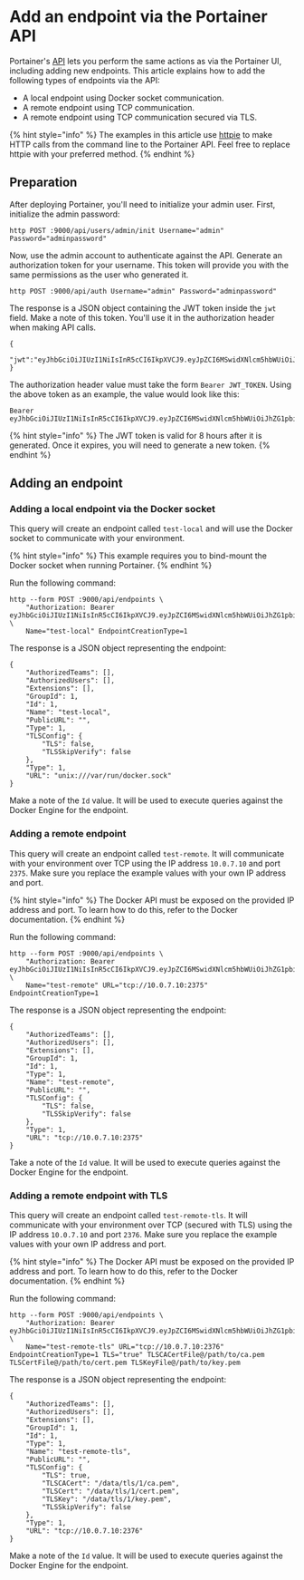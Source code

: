 # Add an endpoint via the Portainer API

Portainer's [API](../../../api/docs.md) lets you perform the same actions as via the Portainer UI, including adding new endpoints. This article explains how to add the following types of endpoints via the API:

* A local endpoint using Docker socket communication.
* A remote endpoint using TCP communication.
* A remote endpoint using TCP communication secured via TLS.

{% hint style="info" %}
The examples in this article use [httpie](https://httpie.io/) to make HTTP calls from the command line to the Portainer API. Feel free to replace httpie with your preferred method.
{% endhint %}

## Preparation

After deploying Portainer, you'll need to initialize your admin user. First, initialize the admin password:

```
http POST :9000/api/users/admin/init Username="admin" Password="adminpassword"
```

Now, use the admin account to authenticate against the API. Generate an authorization token for your username. This token will provide you with the same permissions as the user who generated it.

```text
http POST :9000/api/auth Username="admin" Password="adminpassword"
```

The response is a JSON object containing the JWT token inside the `jwt` field. Make a note of this token. You'll use it in the authorization header when making API calls.

```text
{
  "jwt":"eyJhbGciOiJIUzI1NiIsInR5cCI6IkpXVCJ9.eyJpZCI6MSwidXNlcm5hbWUiOiJhZG1pbiIsInJvbGUiOjEsImV4cCI6MTQ5OTM3NjE1NH0.NJ6vE8FY1WG6jsRQzfMqeatJ4vh2TWAeeYfDhP71YEE"
}
```

The authorization header value must take the form `Bearer JWT_TOKEN`. Using the above token as an example, the value would look like this:

```text
Bearer eyJhbGciOiJIUzI1NiIsInR5cCI6IkpXVCJ9.eyJpZCI6MSwidXNlcm5hbWUiOiJhZG1pbiIsInJvbGUiOjEsImV4cCI6MTQ5OTM3NjE1NH0.NJ6vE8FY1WG6jsRQzfMqeatJ4vh2TWAeeYfDhP71YEE
```

{% hint style="info" %}
The JWT token is valid for 8 hours after it is generated. Once it expires, you will need to generate a new token.
{% endhint %}

## Adding an endpoint

### Adding a local endpoint via the Docker socket <a id="local-endpoint-via-the-docker-socket"></a>

This query will create an endpoint called `test-local` and will use the Docker socket to communicate with your environment.

{% hint style="info" %}
This example requires you to bind-mount the Docker socket when running Portainer.
{% endhint %}

Run the following command:

```text
http --form POST :9000/api/endpoints \
    "Authorization: Bearer eyJhbGciOiJIUzI1NiIsInR5cCI6IkpXVCJ9.eyJpZCI6MSwidXNlcm5hbWUiOiJhZG1pbiIsInJvbGUiOjEsImV4cCI6MTQ5OTM3NjE1NH0.NJ6vE8FY1WG6jsRQzfMqeatJ4vh2TWAeeYfDhP71YEE" \
    Name="test-local" EndpointCreationType=1
```

The response is a JSON object representing the endpoint:

```text
{
    "AuthorizedTeams": [], 
    "AuthorizedUsers": [], 
    "Extensions": [], 
    "GroupId": 1, 
    "Id": 1, 
    "Name": "test-local", 
    "PublicURL": "",
    "Type": 1,
    "TLSConfig": {
        "TLS": false, 
        "TLSSkipVerify": false
    }, 
    "Type": 1, 
    "URL": "unix:///var/run/docker.sock"
}
```

Make a note of the `Id` value. It will be used to execute queries against the Docker Engine for the endpoint.

### Adding a remote endpoint <a id="remote-endpoint"></a>

This query will create an endpoint called `test-remote`. It will communicate with your environment over TCP using the IP address `10.0.7.10` and port `2375`. Make sure you replace the example values with your own IP address and port.

{% hint style="info" %}
The Docker API must be exposed on the provided IP address and port. To learn how to do this, refer to the Docker documentation.
{% endhint %}

Run the following command:

```text
http --form POST :9000/api/endpoints \
    "Authorization: Bearer eyJhbGciOiJIUzI1NiIsInR5cCI6IkpXVCJ9.eyJpZCI6MSwidXNlcm5hbWUiOiJhZG1pbiIsInJvbGUiOjEsImV4cCI6MTQ5OTM3NjE1NH0.NJ6vE8FY1WG6jsRQzfMqeatJ4vh2TWAeeYfDhP71YEE" \
    Name="test-remote" URL="tcp://10.0.7.10:2375" EndpointCreationType=1
```

The response is a JSON object representing the endpoint:

```text
{
    "AuthorizedTeams": [], 
    "AuthorizedUsers": [], 
    "Extensions": [], 
    "GroupId": 1, 
    "Id": 1, 
    "Type": 1,
    "Name": "test-remote", 
    "PublicURL": "", 
    "TLSConfig": {
        "TLS": false, 
        "TLSSkipVerify": false
    }, 
    "Type": 1, 
    "URL": "tcp://10.0.7.10:2375"
}
```

Take a note of the `Id` value. It will be used to execute queries against the Docker Engine for the endpoint.

### Adding a remote endpoint with TLS <a id="remote-endpoint-secured-using-tls"></a>

This query will create an endpoint called `test-remote-tls`. It will communicate with your environment over TCP \(secured with TLS\) using the IP address `10.0.7.10` and port `2376`. Make sure you replace the example values with your own IP address and port.

{% hint style="info" %}
The Docker API must be exposed on the provided IP address and port. To learn how to do this, refer to the Docker documentation.
{% endhint %}

Run the following command:

```text
http --form POST :9000/api/endpoints \
    "Authorization: Bearer eyJhbGciOiJIUzI1NiIsInR5cCI6IkpXVCJ9.eyJpZCI6MSwidXNlcm5hbWUiOiJhZG1pbiIsInJvbGUiOjEsImV4cCI6MTQ5OTM3NjE1NH0.NJ6vE8FY1WG6jsRQzfMqeatJ4vh2TWAeeYfDhP71YEE" \
    Name="test-remote-tls" URL="tcp://10.0.7.10:2376" EndpointCreationType=1 TLS="true" TLSCACertFile@/path/to/ca.pem TLSCertFile@/path/to/cert.pem TLSKeyFile@/path/to/key.pem
```

The response is a JSON object representing the endpoint:

```text
{
    "AuthorizedTeams": [], 
    "AuthorizedUsers": [], 
    "Extensions": [], 
    "GroupId": 1, 
    "Id": 1, 
    "Type": 1,
    "Name": "test-remote-tls", 
    "PublicURL": "", 
    "TLSConfig": {
        "TLS": true, 
        "TLSCACert": "/data/tls/1/ca.pem", 
        "TLSCert": "/data/tls/1/cert.pem", 
        "TLSKey": "/data/tls/1/key.pem", 
        "TLSSkipVerify": false
    }, 
    "Type": 1, 
    "URL": "tcp://10.0.7.10:2376"
}
```

Make a note of the `Id` value. It will be used to execute queries against the Docker Engine for the endpoint.

